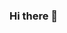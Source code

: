 ### Hi there 👋 
<!--
<div>
My name is Ed. I am a Junior Web Developer building with HMTL, CSS and JS. My goal is to work full-stack on exploratory, cloud-based web projects.
</div>
<br>
<ul>
  <li>🔭 I’m currently working on the launch of a fashion brand.</li>
  <br>
  <li>🌱 I’m learning Google Cloud Platform / Google Firebase + Full-Stack with Codecademy.</li>
  <br>
  <li>🔫 My weapons of choice include but are not limited to Adobe Illustrator, CSS, Figma, Google Firebase, HTML, JS, Spline and Wordpress.</li>
  <br>
  <li>📫 Soon you will be able to find out more @<a href="https://edwindharris.dev" target="_blank">edwindharris.dev</a></li>
  <br>
</ul>
<hr/>
<h3>Languages and tools</h3>

![Languages and Skills](https://github.com/edwindharris/edwindharris/blob/main/icons/tech-icons.svg?raw=true)

<hr/>
<h3>I can also be found in these places</h3>

<div align="center">
  
  <p float="left">
    <a href="https://twitter.com/edwindharris"><img style="width:5vw;" src="https://github.com/edwindharris/edwindharris/blob/main/icons/twitter-color.svg?raw=true)"></a> 
    <a href="https://g.dev/edwindharris"><img style="width:5vw;" src="https://github.com/edwindharris/edwindharris/blob/main/icons/google-color.svg?raw=true)"></a> 
  </p> 
  
</div>
-->


